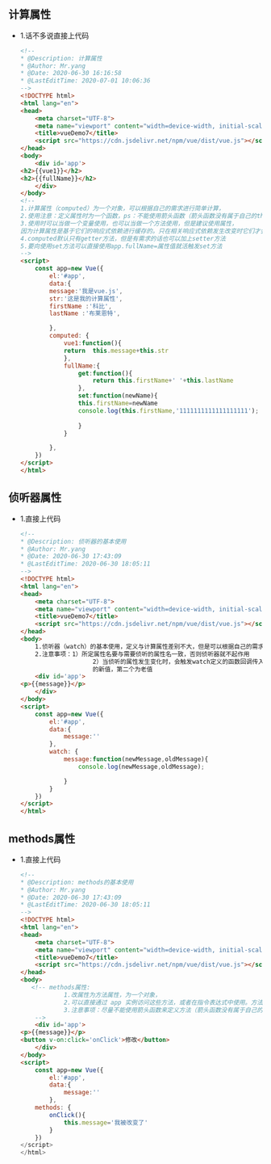 <!--
 * @Description: vue常用属性
 * @Author: Mr.yang
 * @Date: 2020-07-08 12:58:15
 * @LastEditTime: 2020-07-08 14:28:10
--> 
计算属性
----
 * 1.话不多说直接上代码
    ```html
    <!--
    * @Description: 计算属性
    * @Author: Mr.yang
    * @Date: 2020-06-30 16:16:58
    * @LastEditTime: 2020-07-01 10:06:36
    --> 
    <!DOCTYPE html>
    <html lang="en">
    <head>
        <meta charset="UTF-8">
        <meta name="viewport" content="width=device-width, initial-scale=1.0">
        <title>vueDemo7</title>
        <script src="https://cdn.jsdelivr.net/npm/vue/dist/vue.js"></script>
    </head>
    <body>
        <div id='app'>
    <h2>{{vue1}}</h2>
    <h2>{{fullName}}</h2>
        </div>
    </body>
    <!--
    1.计算属性（computed）为一个对象，可以根据自己的需求进行简单计算，
    2.使用注意：定义属性时为一个函数，ps：不能使用箭头函数（箭头函数没有属于自己的this）
    3.使用时可以当做一个变量使用，也可以当做一个方法使用，但是建议使用属性，
    因为计算属性是基于它们的响应式依赖进行缓存的。只在相关响应式依赖发生改变时它们才会重新求值。
    4.computed默认只有getter方法，但是有需求的话也可以加上setter方法 
    5.要向使用set方法可以直接使用app.fullName=属性值就活触发set方法
    -->
    <script>
        const app=new Vue({
            el:'#app',
            data:{
            message:'我是vue.js',
            str:'这是我的计算属性',
            firstName :'科比',
            lastName :'布莱恩特',

            },
            computed: {
                vue1:function(){
                return  this.message+this.str
                },
                fullName:{
                    get:function(){
                        return this.firstName+' '+this.lastName
                    },
                    set:function(newName){
                    this.firstName=newName
                    console.log(this.firstName,'1111111111111111111');
                    
                    }
                }

            },
        })
    </script>
    </html>

侦听器属性
-----
* 1.直接上代码
    ```html
    <!--
    * @Description: 侦听器的基本使用
    * @Author: Mr.yang
    * @Date: 2020-06-30 17:43:09
    * @LastEditTime: 2020-06-30 18:05:11
    -->
    <!DOCTYPE html>
    <html lang="en">
    <head>
        <meta charset="UTF-8">
        <meta name="viewport" content="width=device-width, initial-scale=1.0">
        <title>vueDemo7</title>
        <script src="https://cdn.jsdelivr.net/npm/vue/dist/vue.js"></script>
    </head>
    <body>
        1.侦听器（watch）的基本使用，定义与计算属性差别不大，但是可以根据自己的需求来自定义
        2.注意事项：1）所定属性名要与需要侦听的属性名一致，否则侦听器就不起作用
                        2）当侦听的属性发生变化时，会触发watch定义的函数回调传入两个参数，第一个为对应
                        的新值，第二个为老值
        <div id='app'>
    <p>{{message}}</p>
        </div>
    </body>
    <script>
        const app=new Vue({
            el:'#app',
            data:{
                message:''
            },
            watch: {
                message:function(newMessage,oldMessage){
                    console.log(newMessage,oldMessage);

                }
            }
        })
    </script>
    </html>

methods属性
-----
* 1.直接上代码
    ```html
    <!--
    * @Description: methods的基本使用
    * @Author: Mr.yang
    * @Date: 2020-06-30 17:43:09
    * @LastEditTime: 2020-06-30 18:05:11
    -->
    <!DOCTYPE html>
    <html lang="en">
    <head>
        <meta charset="UTF-8">
        <meta name="viewport" content="width=device-width, initial-scale=1.0">
        <title>vueDemo7</title>
        <script src="https://cdn.jsdelivr.net/npm/vue/dist/vue.js"></script>
    </head>
    <body>
       <!-- methods属性:
                1.改属性为方法属性，为一个对象，
                2.可以直接通过 app 实例访问这些方法，或者在指令表达式中使用。方法中的 this 自动绑定为 Vue 实例。
                3.注意事项：尽量不能使用箭头函数来定义方法（箭头函数没有属于自己的this）会导致不能指向vue的实例对象
        -->
        <div id='app'>
    <p>{{message}}</p>
    <button v-on:click='onClick'>修改</button>
        </div>
    </body>
    <script>
        const app=new Vue({
            el:'#app',
            data:{
                message:''
            },
        methods: {
            onClick(){
                this.message='我被改变了'
            }
        })
    </script>
    </html>